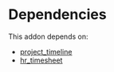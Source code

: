 # Dependencies

This addon depends on:

- [project_timeline](https://github.com/bringout/oca-workflow-process)
- [hr_timesheet](https://github.com/bringout/oca-ocb-hr/tree/7fb3fb6283239c624dcbacc56df725f7a52d28aa/odoo-bringout-oca-ocb-hr_timesheet)
